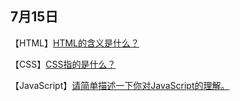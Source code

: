 ## 7月15日

【HTML】[HTML的含义是什么？](https://github.com/pwstrick/daily/issues/2)

【CSS】[CSS指的是什么？](https://github.com/pwstrick/daily/issues/3)

【JavaScript】[请简单描述一下你对JavaScript的理解。](https://github.com/pwstrick/daily/issues/4)

